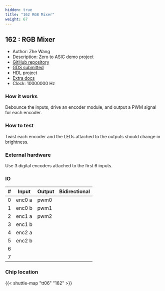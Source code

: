 ```yaml
---
hidden: true
title: "162 RGB Mixer"
weight: 67
---
```


## 162 : RGB Mixer

* Author: Zhe Wang
* Description: Zero to ASIC demo project
* [GitHub repository](https://github.com/zhwa/zeroasic)
* [GDS submitted](https://github.com/zhwa/zeroasic/actions/runs/8593557831)
* HDL project
* [Extra docs]()
* Clock: 10000000 Hz

<!---

This file is used to generate your project datasheet. Please fill in the information below and delete any unused
sections.

You can also include images in this folder and reference them in the markdown. Each image must be less than
512 kb in size, and the combined size of all images must be less than 1 MB.
-->


### How it works

Debounce the inputs, drive an encoder module, and output a PWM signal for each encoder.

### How to test

Twist each encoder and the LEDs attached to the outputs should change in brightness.

### External hardware

Use 3 digital encoders attached to the first 6 inputs.


### IO

| #             | Input    | Output   | Bidirectional   |
| ------------- | -------- | -------- | --------------- |
| 0 | enc0 a  | pwm0  |      |
| 1 | enc0 b  | pwm1  |      |
| 2 | enc1 a  | pwm2  |      |
| 3 | enc1 b  |   |      |
| 4 | enc2 a  |   |      |
| 5 | enc2 b  |   |      |
| 6 |   |   |      |
| 7 |   |   |      |


### Chip location

{{< shuttle-map "tt06" "162" >}}
